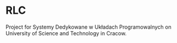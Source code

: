 # RLC
Project for Systemy Dedykowane w Układach Programowalnych on University of Science and Technology in Cracow.
